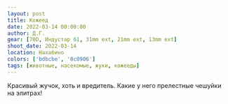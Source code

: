 ```yaml
---
layout: post
title: Кожеед
date: 2022-03-14 00:00:00
author: Д.Г.
gear: [70D, Индустар 61, 31mm ext, 21mm ext, 13mm ext]
shoot_date: 2022-03-14
location: Нахабино
colors: ['bdbcbe', '0c0906']
tags: [животные, насекомые, жуки, кожееды]
---
```

Красивый жучок, хоть и вредитель. Какие у него прелестные чешуйки на элитрах!
